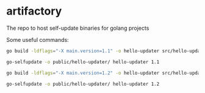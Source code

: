 # artifactory
The repo to host self-update binaries for golang projects

Some useful commands:

```bash
go build -ldflags="-X main.version=1.1" -o hello-updater src/hello-updater/main.go
```

```bash
go-selfupdate -o public/hello-updater/ hello-updater 1.1
```

```bash
go build -ldflags="-X main.version=1.2" -o hello-updater src/hello-updater/main.go
```

```bash
go-selfupdate -o public/hello-updater/ hello-updater 1.2
```

